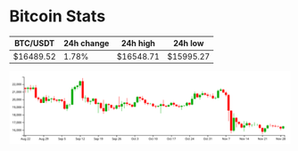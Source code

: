 # Bitcoin Stats

BTC/USDT|24h change|24h high|24h low|
|---|---|---|---|
|$16489.52|1.78%|$16548.71|$15995.27|

<img src="./chart.svg">
